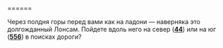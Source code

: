 ======

Через полдня горы перед вами как на ладони — наверняка это долгожданный Лонсам. Пойдете вдоль него на север ([**44**](#n_44)) или на юг ([**556**](#n_556)) в поисках дороги?

